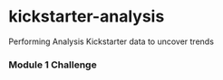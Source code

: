 # kickstarter-analysis
Performing Analysis Kickstarter data to uncover trends
### Module 1 Challenge
